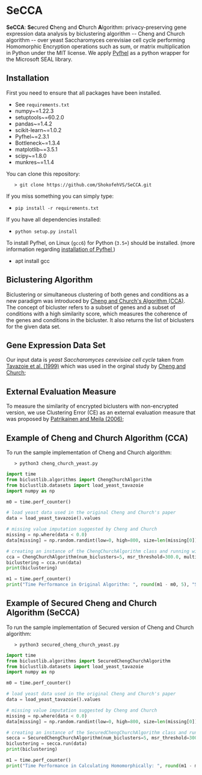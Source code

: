 # SeCCA
**SeCCA**: **Se**cured **C**heng and **C**hurch **A**lgorithm: privacy-preserving gene expression data analysis by biclustering algorithm -- Cheng and Church algorithm -- over yeast Saccharomyces cerevisiae cell cycle performing Homomorphic Encryption operations such as sum, or matrix multiplication in Python under the MIT license.
We apply [Pyfhel](https://www.eurecom.fr/publication/6801/download/data-publi-6801.pdf) as a python wrapper for the Microsoft SEAL library. 

## Installation
First you need to ensure that all packages have been installed.
+ See `requirements.txt`
+ numpy~=1.22.3
+ setuptools~=60.2.0
+ pandas~=1.4.2
+ scikit-learn~=1.0.2
+ Pyfhel~=2.3.1
+ Bottleneck~=1.3.4
+ matplotlib~=3.5.1
+ scipy~=1.8.0
+ munkres~=1.1.4

You can clone this repository:

	   > git clone https://github.com/ShokofehVS/SeCCA.git

If you miss something you can simply type:
+ `pip install -r requirements.txt`

If you have all dependencies installed:
+ `python setup.py install`

To install Pyfhel, on Linux (`gcc6`) for Python (`3.5+`) should be installed. (more information regarding [installation of Pyfhel ](https://github.com/ibarrond/Pyfhel))
+ apt install gcc 

## Biclustering Algorithm
Biclustering or simultaneous clustering of both genes and conditions as a new paradigm was introduced by [Cheng and Church's Algorithm (CCA)](https://www.researchgate.net/profile/George_Church/publication/2329589_Biclustering_of_Expression_Data/links/550c04030cf2063799394f5e.pdf). The concept of bicluster refers to a subset of
genes and a subset of conditions with a high similarity score, which measures the coherence of the genes and conditions in the bicluster. It also returns the list of biclusters for the given data set. 

## Gene Expression Data Set
Our input data is *yeast Saccharomyces cerevisiae cell cycle* taken from [Tavazoie et al. (1999)](https://pubmed.ncbi.nlm.nih.gov/10391217/) which was used in the orginal study by [Cheng and Church](https://www.researchgate.net/profile/George_Church/publication/2329589_Biclustering_of_Expression_Data/links/550c04030cf2063799394f5e.pdf);

## External Evaluation Measure
To measure the similarity of encrypted biclusters with non-encrypted version, we use Clustering Error (CE) as an external evaluation measure that was proposed by [Patrikainen and Meila (2006)](http://ieeexplore.ieee.org/abstract/document/1637417/);
         
## Example of Cheng and Church Algorithm (CCA)
To run the sample implementation of Cheng and Church algorithm:

	   > python3 cheng_church_yeast.py 

```python
import time
from biclustlib.algorithms import ChengChurchAlgorithm
from biclustlib.datasets import load_yeast_tavazoie
import numpy as np

m0 = time.perf_counter()

# load yeast data used in the original Cheng and Church's paper
data = load_yeast_tavazoie().values

# missing value imputation suggested by Cheng and Church
missing = np.where(data < 0.0)
data[missing] = np.random.randint(low=0, high=800, size=len(missing[0]))

# creating an instance of the ChengChurchAlgorithm class and running with the parameters
cca = ChengChurchAlgorithm(num_biclusters=5, msr_threshold=300.0, multiple_node_deletion_threshold=1.2)
biclustering = cca.run(data)
print(biclustering)

m1 = time.perf_counter()
print("Time Performance in Original Algorithm: ", round(m1 - m0, 5), "Seconds")
```
## Example of Secured Cheng and Church Algorithm (SeCCA)
To run the sample implementation of Secured version of Cheng and Church algorithm:

	   > python3 secured_cheng_church_yeast.py  

```python
import time
from biclustlib.algorithms import SecuredChengChurchAlgorithm
from biclustlib.datasets import load_yeast_tavazoie
import numpy as np

m0 = time.perf_counter()

# load yeast data used in the original Cheng and Church's paper
data = load_yeast_tavazoie().values

# missing value imputation suggested by Cheng and Church
missing = np.where(data < 0.0)
data[missing] = np.random.randint(low=0, high=800, size=len(missing[0]))

# creating an instance of the SecuredChengChurchAlgorithm class and running with the parameters
secca = SecuredChengChurchAlgorithm(num_biclusters=5, msr_threshold=300.0, multiple_node_deletion_threshold=1.2)
biclustering = secca.run(data)
print(biclustering)

m1 = time.perf_counter()
print("Time Performance in Calculating Homomorphically: ", round(m1 - m0, 5), "Seconds")
```
